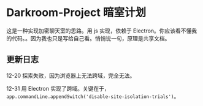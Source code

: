 # Darkroom-Project 暗室计划
这是一种实现加密聊天室的思路。用 js 实现，依赖于 Electron。你应该看不懂我的代码。。因为我也只是写给自己看。悄悄说一句，原理是共享文档。

## 更新日志
12-20 探索失败，因为浏览器上无法跨域，完全无法。

12-31 用 Electron 实现了跨域。关键在于，`app.commandLine.appendSwitch('disable-site-isolation-trials')`。
